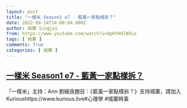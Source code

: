 ```yaml
---
layout: post
title: "一樣米 Season1 e7 - 藍黃一家點樣拆？"
date: 2022-08-14T14:00:04.000Z
author: 城寨 Singjai
from: https://www.youtube.com/watch?v=9pKYH4lNVLo
tags: [ 城寨 ]
comments: True
categories: [ 城寨 ]
---
```

<!--1660485604000-->
[一樣米 Season1 e7 - 藍黃一家點樣拆？](https://www.youtube.com/watch?v=9pKYH4lNVLo)
------

<div>
「一樣米」主持：Ann 劉細良題目：《藍黃一家點樣拆？》支持城寨，請加入Kurioushttps://www.kurious.live#心理學 #城寨時事
</div>
